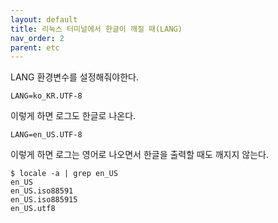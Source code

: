 ```yaml
---
layout: default
title: 리눅스 터미널에서 한글이 깨질 때(LANG)
nav_order: 2
parent: etc
---
```


LANG 환경변수를 설정해줘야한다.

```
LANG=ko_KR.UTF-8
```

이렇게 하면 로그도 한글로 나온다.

```
LANG=en_US.UTF-8
```

이렇게 하면 로그는 영어로 나오면서 한글을 출력할 때도 깨지지 않는다.

```
$ locale -a | grep en_US
en_US
en_US.iso88591
en_US.iso885915
en_US.utf8
```
